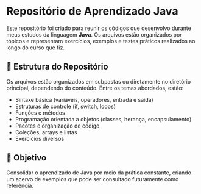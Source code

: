 # Repositório de Aprendizado Java

Este repositório foi criado para reunir os códigos que desenvolvo durante meus estudos da linguagem **Java**. Os arquivos estão organizados por tópicos e representam exercícios, exemplos e testes práticos realizados ao longo do curso que fiz.

## 📂 Estrutura do Repositório

Os arquivos estão organizados em subpastas ou diretamente no diretório principal, dependendo do conteúdo. Entre os temas abordados, estão:

-  Sintaxe básica (variáveis, operadores, entrada e saída)
-  Estruturas de controle (if, switch, loops)
-  Funções e métodos
-  Programação orientada a objetos (classes, herança, encapsulamento)
-  Pacotes e organização de código
-  Coleções, arrays e listas
-  Exercícios diversos

## 🎯 Objetivo

Consolidar o aprendizado de Java por meio da prática constante, criando um acervo de exemplos que pode ser consultado futuramente como referência.


